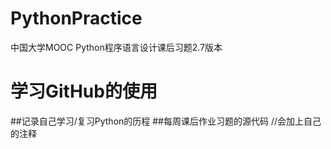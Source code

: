 # PythonPractice
中国大学MOOC Python程序语言设计课后习题2.7版本
# 学习GitHub的使用
##记录自己学习/复习Python的历程
##每周课后作业习题的源代码 //会加上自己的注释
